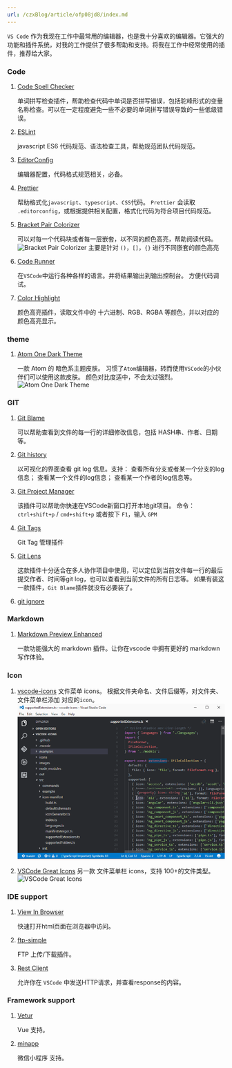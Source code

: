 ```yaml
---
url: /czxBlog/article/ofp08jd8/index.md
---
```

`VS Code` 作为我现在工作中最常用的编辑器，也是我十分喜欢的编辑器。它强大的功能和插件系统，对我的工作提供了很多帮助和支持。将我在工作中经常使用的插件，推荐给大家。

### Code

1. [Code Spell Checker](https://github.com/Jason-Rev/vscode-spell-checker)

   单词拼写检查插件，帮助检查代码中单词是否拼写错误，包括驼峰形式的变量名称检查。可以在一定程度避免一些不必要的单词拼写错误导致的一些低级错误。

2. [ESLint](https://github.com/Microsoft/vscode-eslint)

   javascript ES6 代码规范、语法检查工具，帮助规范团队代码规范。

3. [EditorConfig](https://github.com/editorconfig/editorconfig-vscode)

   编辑器配置，代码格式规范相关，必备。

4. [Prettier](https://github.com/prettier/prettier-vscode)

   帮助格式化`javascript`、`typescript`、`CSS`代码。&#x20;
   `Prettier` 会读取 `.editorconfig`，或根据提供相关配置，格式化代码为符合项目代码规范。

5. [Bracket Pair Colorizer](https://github.com/CoenraadS/BracketPair)

   可以对每一个代码块或者每一层嵌套，以不同的颜色高亮，帮助阅读代码。
   ![Bracket Pair Colorizer](https://github.com/CoenraadS/BracketPair/raw/develop/images/example.png)&#x20;
   主要是针对 `()`，`[]`，`{}` 进行不同嵌套的颜色高亮

6. [Code Runner](https://github.com/formulahendry/vscode-code-runner)

   在`VSCode`中运行各种各样的语言。并将结果输出到输出控制台。
   方便代码调试。

7. [Color Highlight](https://github.com/sergiirocks/vscode-ext-color-highlight)

   颜色高亮插件，读取文件中的 十六进制、RGB、RGBA 等颜色，并以对应的颜色高亮显示。

### theme

1. [Atom One Dark Theme](https://github.com/akamud/vscode-theme-onedark)

   一款 Atom 的 暗色系主题皮肤。 习惯了`Atom`编辑器，转而使用`VSCode`的小伙伴们可以使用这款皮肤。
   颜色对比度适中，不会太过强烈。
   ![Atom One Dark Theme](https://raw.githubusercontent.com/akamud/vscode-theme-onedark/master/screenshots/preview.png)

### GIT

1. [Git Blame](https://marketplace.visualstudio.com/items?itemName=waderyan.gitblame)

   可以帮助查看到文件的每一行的详细修改信息，包括 HASH串、作者、日期等。

2. [Git history](https://marketplace.visualstudio.com/items?itemName=donjayamanne.githistory)

   以可视化的界面查看 git log 信息。支持：
   查看所有分支或者某一个分支的log信息；
   查看某一个文件的log信息；
   查看某一个作者的log信息等。

3. [Git Project Manager](https://github.com/felipecaputo/git-project-manager)

   该插件可以帮助你快速在VSCode新窗口打开本地git项目。
   命令：`ctrl+shift+p` / `cmd+shift+p`&#x20;
   或者按下 `F1`，输入 `GPM`

4. [Git Tags](https://github.com/leftstick/vscode-git-tags)

   Git Tag 管理插件

5. [Git Lens](https://gitlens.amod.io/)

   这款插件十分适合在多人协作项目中使用，可以定位到当前文件每一行的最后提交作者、时间等git log，也可以查看到当前文件的所有日志等。
   如果有装这一款插件，`Git Blame`插件就没有必要装了。

6. [git ignore](https://github.com/CodeZombieCH/vscode-gitignore)

### Markdown

1. [Markdown Preview Enhanced](https://shd101wyy.github.io/markdown-preview-enhanced)

   一款功能强大的 markdown 插件。让你在vscode 中拥有更好的 markdown 写作体验。

### Icon

1. [vscode-icons](https://github.com/vscode-icons/vscode-icons)
   文件菜单 icons。 根据文件夹命名、文件后缀等，对文件夹、文件菜单栏添加 对应的`icon`。
   ![vscode-icons](https://raw.githubusercontent.com/vscode-icons/vscode-icons/master/images/screenshot.gif)

2. [VSCode Great Icons](https://marketplace.visualstudio.com/items?itemName=emmanuelbeziat.vscode-great-icons)
   另一款 文件菜单栏 icons，支持 100+的文件类型。
   ![VSCode Great Icons](https://raw.githubusercontent.com/EmmanuelBeziat/vscode-great-icons/icons-test/icons.jpg)

### IDE support

1. [View In Browser](https://github.com/hellopao/view-in-browser)

   快速打开html页面在浏览器中访问。

2. [ftp-simple](https://github.com/humy2833/FTP-Simple)

   FTP 上传/下载插件。

3. [Rest Client](https://github.com/Huachao/vscode-restclient)

   允许你在 `VSCode` 中发送HTTP请求，并查看response的内容。

### Framework support

1. [Vetur](https://github.com/vuejs/vetur)

   Vue 支持。

2. [minapp](https://github.com/wx-minapp/minapp-vscode)

   微信小程序 支持。
